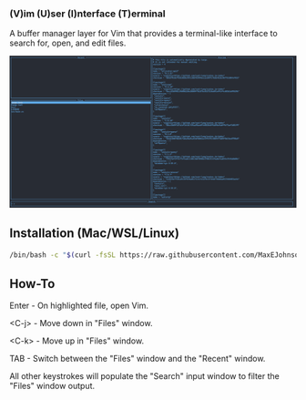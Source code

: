 ### (V)im (U)ser (I)nterface (T)erminal

A buffer manager layer for Vim that provides a terminal-like interface to search for, open, and edit files.

![App Screenshot](./vuit.png)

## Installation (Mac/WSL/Linux)

```bash
/bin/bash -c "$(curl -fsSL https://raw.githubusercontent.com/MaxEJohnson/vuit/main/install.sh)"
```

## How-To

Enter - On highlighted file, open Vim.

\<C-j\> - Move down in "Files" window.

\<C-k\> - Move up in "Files" window.

TAB - Switch between the "Files" window and the "Recent" window.

All other keystrokes will populate the "Search" input window to filter the "Files" window output.
